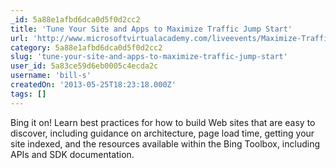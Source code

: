 ```yaml
---
_id: 5a88e1afbd6dca0d5f0d2cc2
title: 'Tune Your Site and Apps to Maximize Traffic Jump Start'
url: 'http://www.microsoftvirtualacademy.com/liveevents/Maximize-Traffic-Jump-Start?CR_CC=200226317'
category: 5a88e1afbd6dca0d5f0d2cc2
slug: 'tune-your-site-and-apps-to-maximize-traffic-jump-start'
user_id: 5a83ce59d6eb0005c4ecda2c
username: 'bill-s'
createdOn: '2013-05-25T18:23:18.000Z'
tags: []
---
```


Bing it on! Learn best practices for how to build Web sites that are easy to discover, including guidance on architecture, page load time, getting your site indexed, and the resources available within the Bing Toolbox, including APIs and SDK documentation.
